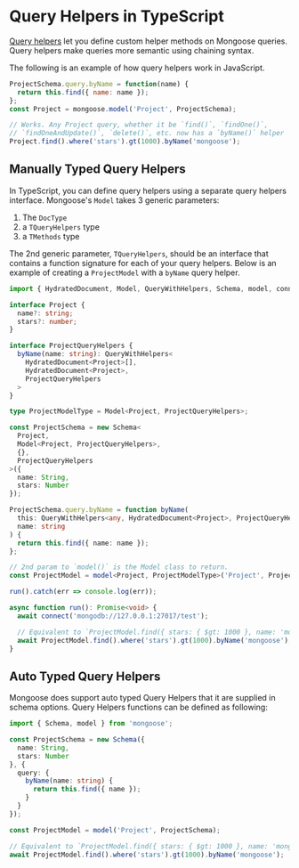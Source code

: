 # Query Helpers in TypeScript

[Query helpers](http://thecodebarbarian.com/mongoose-custom-query-methods.html) let you define custom helper methods on Mongoose queries.
Query helpers make queries more semantic using chaining syntax.

The following is an example of how query helpers work in JavaScript.

```javascript
ProjectSchema.query.byName = function(name) {
  return this.find({ name: name });
};
const Project = mongoose.model('Project', ProjectSchema);

// Works. Any Project query, whether it be `find()`, `findOne()`,
// `findOneAndUpdate()`, `delete()`, etc. now has a `byName()` helper
Project.find().where('stars').gt(1000).byName('mongoose');
```

## Manually Typed Query Helpers

In TypeScript, you can define query helpers using a separate query helpers interface.
Mongoose's `Model` takes 3 generic parameters:

1. The `DocType`
2. a `TQueryHelpers` type
3. a `TMethods` type

The 2nd generic parameter, `TQueryHelpers`, should be an interface that contains a function signature for each of your query helpers.
Below is an example of creating a `ProjectModel` with a `byName` query helper.

```typescript
import { HydratedDocument, Model, QueryWithHelpers, Schema, model, connect } from 'mongoose';

interface Project {
  name?: string;
  stars?: number;
}

interface ProjectQueryHelpers {
  byName(name: string): QueryWithHelpers<
    HydratedDocument<Project>[],
    HydratedDocument<Project>,
    ProjectQueryHelpers
  >
}

type ProjectModelType = Model<Project, ProjectQueryHelpers>;

const ProjectSchema = new Schema<
  Project,
  Model<Project, ProjectQueryHelpers>,
  {},
  ProjectQueryHelpers
>({
  name: String,
  stars: Number
});

ProjectSchema.query.byName = function byName(
  this: QueryWithHelpers<any, HydratedDocument<Project>, ProjectQueryHelpers>,
  name: string
) {
  return this.find({ name: name });
};

// 2nd param to `model()` is the Model class to return.
const ProjectModel = model<Project, ProjectModelType>('Project', ProjectSchema);

run().catch(err => console.log(err));

async function run(): Promise<void> {
  await connect('mongodb://127.0.0.1:27017/test');

  // Equivalent to `ProjectModel.find({ stars: { $gt: 1000 }, name: 'mongoose' })`
  await ProjectModel.find().where('stars').gt(1000).byName('mongoose');
}
```

## Auto Typed Query Helpers

Mongoose does support auto typed Query Helpers that it are supplied in schema options.
Query Helpers functions can be defined as following:

```typescript
import { Schema, model } from 'mongoose';

const ProjectSchema = new Schema({
  name: String,
  stars: Number
}, {
  query: {
    byName(name: string) {
      return this.find({ name });
    }
  }
});

const ProjectModel = model('Project', ProjectSchema);

// Equivalent to `ProjectModel.find({ stars: { $gt: 1000 }, name: 'mongoose' })`
await ProjectModel.find().where('stars').gt(1000).byName('mongoose');
```
